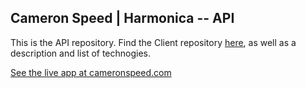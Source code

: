## Cameron Speed | Harmonica -- API 

This is the API repository.
Find the Client repository [here](https://github.com/amyspeed/Cameron-Speed-Harmonica), as well as a description and list of technogies.

[See the live app at cameronspeed.com](https://www.cameronspeed.com)